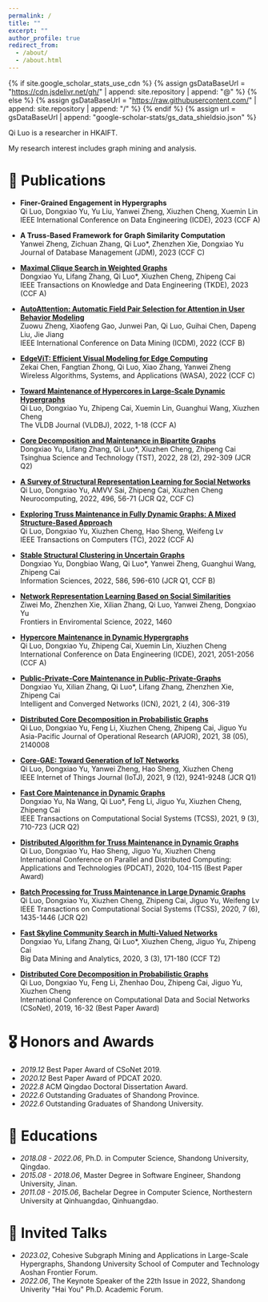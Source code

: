 ```yaml
---
permalink: /
title: ""
excerpt: ""
author_profile: true
redirect_from: 
  - /about/
  - /about.html
---
```


{% if site.google_scholar_stats_use_cdn %}
{% assign gsDataBaseUrl = "https://cdn.jsdelivr.net/gh/" | append: site.repository | append: "@" %}
{% else %}
{% assign gsDataBaseUrl = "https://raw.githubusercontent.com/" | append: site.repository | append: "/" %}
{% endif %}
{% assign url = gsDataBaseUrl | append: "google-scholar-stats/gs_data_shieldsio.json" %}

<span class='anchor' id='about-me'></span>

Qi Luo is a researcher in HKAIFT. 
<!-- and a postdoc of City University of Hongkong -->

My research interest includes graph mining and analysis.

<!-- <a href='https://scholar.google.com/citations?user=glQeJ0sAAAAJ'><img src="https://img.shields.io/endpoint?url={{ url | url_encode }}&logo=Google%20Scholar&labelColor=f6f6f6&color=9cf&style=flat&label=citations"></a>. -->


<!-- # 🔥 News
- *2022.02*: &nbsp;🎉🎉 Lorem ipsum dolor sit amet, consectetur adipiscing elit. Vivamus ornare aliquet ipsum, ac tempus justo dapibus sit amet. 
- *2022.02*: &nbsp;🎉🎉 Lorem ipsum dolor sit amet, consectetur adipiscing elit. Vivamus ornare aliquet ipsum, ac tempus justo dapibus sit amet.  -->

<!-- # 🔮 Projects

<div class='paper-box'><div class='paper-box-image'><div><div class="badge">CVPR 2016</div><img src='images/500x300.png' alt="sym" width="100%"></div></div>
<div class='paper-box-text' markdown="1">

[Deep Residual Learning for Image Recognition](https://openaccess.thecvf.com/content_cvpr_2016/papers/He_Deep_Residual_Learning_CVPR_2016_paper.pdf)

**Kaiming He**, Xiangyu Zhang, Shaoqing Ren, Jian Sun

[**Project**](https://scholar.google.com/citations?view_op=view_citation&hl=zh-CN&user=DhtAFkwAAAAJ&citation_for_view=DhtAFkwAAAAJ:ALROH1vI_8AC) <strong><span class='show_paper_citations' data='DhtAFkwAAAAJ:ALROH1vI_8AC'></span></strong>
- Lorem ipsum dolor sit amet, consectetur adipiscing elit. Vivamus ornare aliquet ipsum, ac tempus justo dapibus sit amet. 
</div>
</div> -->


# 📝 Publications 


<!-- - [Lorem ipsum dolor sit amet, consectetur adipiscing elit. Vivamus ornare aliquet ipsum, ac tempus justo dapibus sit amet](https://github.com), A, B, C, **CVPR 2020** -->



- **Finer-Grained Engagement in Hypergraphs**         
	Qi Luo, Dongxiao Yu, Yu Liu, Yanwei Zheng, Xiuzhen Cheng, Xuemin Lin        
	IEEE International Conference on Data Engineering (ICDE), 2023 (CCF A)   
	
- **A Truss-Based Framework for Graph Similarity Computation**         
	Yanwei Zheng, Zichuan Zhang, Qi Luo*, Zhenzhen Xie, Dongxiao Yu        
	Journal of Database Management (JDM), 2023 (CCF C)   

- [**Maximal Clique Search in Weighted Graphs**](https://ieeexplore.ieee.org/abstract/document/10025375)     
	Dongxiao Yu, Lifang Zhang, Qi Luo*, Xiuzhen Cheng, Zhipeng Cai        
	IEEE Transactions on Knowledge and Data Engineering (TKDE), 2023  (CCF A)

- [**AutoAttention: Automatic Field Pair Selection for Attention in User Behavior Modeling**](https://ieeexplore.ieee.org/document/10027716)                    
	Zuowu Zheng, Xiaofeng Gao, Junwei Pan, Qi Luo, Guihai Chen, Dapeng Liu, Jie Jiang            
	IEEE International Conference on Data Mining (ICDM), 2022 (CCF B)  

- [**EdgeViT: Efficient Visual Modeling for Edge Computing**](https://link.springer.com/chapter/10.1007/978-3-031-19211-1_33)         
	Zekai Chen, Fangtian Zhong, Qi Luo, Xiao Zhang, Yanwei Zheng              
	Wireless Algorithms, Systems, and Applications (WASA), 2022 (CCF C)

- [**Toward Maintenance of Hypercores in Large-Scale Dynamic Hypergraphs**](https://link.springer.com/article/10.1007/s00778-022-00763-z)        
	Qi Luo, Dongxiao Yu, Zhipeng Cai, Xuemin Lin, Guanghui Wang, Xiuzhen Cheng      
	The VLDB Journal (VLDBJ), 2022, 1-18  (CCF A)

- [**Core Decomposition and Maintenance in Bipartite Graphs**](https://ieeexplore.ieee.org/document/9906055)     
	Dongxiao Yu, Lifang Zhang, Qi Luo*, Xiuzhen Cheng, Zhipeng Cai        
	Tsinghua Science and Technology (TST), 2022, 28 (2), 292-309  (JCR Q2)

- [**A Survey of Structural Representation Learning for Social Networks**](https://www.sciencedirect.com/science/article/pii/S0925231222005240)       
	Qi Luo, Dongxiao Yu, AMVV Sai, Zhipeng Cai, Xiuzhen Cheng     
	Neurocomputing, 2022, 496, 56-71  (JCR Q2, CCF C)

- [**Exploring Truss Maintenance in Fully Dynamic Graphs: A Mixed Structure-Based Approach**](https://ieeexplore.ieee.org/document/9774034)     
	Qi Luo, Dongxiao Yu, Xiuzhen Cheng, Hao Sheng, Weifeng Lv      
	IEEE Transactions on Computers (TC), 2022 (CCF A)

- [**Stable Structural Clustering in Uncertain Graphs**](https://www.sciencedirect.com/science/article/pii/S0020025521012007)    
	Dongxiao Yu, Dongbiao Wang, Qi Luo*, Yanwei Zheng, Guanghui Wang, Zhipeng Cai      
	Information Sciences, 2022, 586, 596-610 (JCR Q1, CCF B)

- [**Network Representation Learning Based on Social Similarities**](https://www.frontiersin.org/articles/10.3389/fenvs.2022.974246/full)   
	Ziwei Mo, Zhenzhen Xie, Xilian Zhang,  Qi Luo, Yanwei Zheng, Dongxiao Yu      
	Frontiers in Enviromental Science, 2022, 1460

- [**Hypercore Maintenance in Dynamic Hypergraphs**](https://ieeexplore.ieee.org/document/9458645)      
	Qi Luo, Dongxiao Yu, Zhipeng Cai, Xuemin Lin, Xiuzhen Cheng       
	International Conference on Data Engineering (ICDE), 2021, 2051-2056  (CCF A)

- [**Public-Private-Core Maintenance in Public-Private-Graphs**](https://www.sciopen.com/article/10.23919/ICN.2021.0022)   
	Dongxiao Yu, Xilian Zhang, Qi Luo*, Lifang Zhang, Zhenzhen Xie, Zhipeng Cai       
	Intelligent and Converged Networks (ICN), 2021, 2 (4), 306-319

- [**Distributed Core Decomposition in Probabilistic Graphs**](https://www.worldscientific.com/doi/10.1142/S021759592140008X)      
	Qi Luo, Dongxiao Yu, Feng Li, Xiuzhen Cheng, Zhipeng Cai, Jiguo Yu        
	Asia-Pacific Journal of Operational Research (APJOR), 2021, 38 (05), 2140008

- [**Core-GAE: Toward Generation of IoT Networks**](https://ieeexplore.ieee.org/document/9446508)     
	Qi Luo, Dongxiao Yu, Yanwei Zheng, Hao Sheng, Xiuzhen Cheng        
	IEEE Internet of Things Journal (IoTJ), 2021, 9 (12), 9241-9248  (JCR Q1)

- [**Fast Core Maintenance in Dynamic Graphs**](https://ieeexplore.ieee.org/document/9382789)    
	Dongxiao Yu, Na Wang, Qi Luo*, Feng Li, Jiguo Yu, Xiuzhen Cheng, Zhipeng Cai         
	IEEE Transactions on Computational Social Systems (TCSS), 2021, 9 (3), 710-723 (JCR Q2)
  
- [**Distributed Algorithm for Truss Maintenance in Dynamic Graphs**](https://link.springer.com/chapter/10.1007/978-3-030-69244-5_9)         
	Qi Luo, Dongxiao Yu, Hao Sheng, Jiguo Yu, Xiuzhen Cheng     
	International Conference on Parallel and Distributed Computing: Applications and Technologies (PDCAT), 2020, 104-115  (Best Paper Award)

- [**Batch Processing for Truss Maintenance in Large Dynamic Graphs**](https://ieeexplore.ieee.org/document/9212615)        
	Qi Luo, Dongxiao Yu, Xiuzhen Cheng, Zhipeng Cai, Jiguo Yu, Weifeng Lv   
	IEEE Transactions on Computational Social Systems (TCSS), 2020, 7 (6), 1435-1446 (JCR Q2)

- [**Fast Skyline Community Search in Multi-Valued Networks**](https://ieeexplore.ieee.org/document/9142150)    
	Dongxiao Yu, Lifang Zhang, Qi Luo*, Xiuzhen Cheng, Jiguo Yu, Zhipeng Cai       
	Big Data Mining and Analytics, 2020, 3 (3), 171-180 (CCF T2)

- [**Distributed Core Decomposition in Probabilistic Graphs**](https://link.springer.com/chapter/10.1007/978-3-030-34980-6_2)         
	Qi Luo, Dongxiao Yu, Feng Li, Zhenhao Dou, Zhipeng Cai, Jiguo Yu, Xiuzhen Cheng       
	International Conference on Computational Data and Social Networks (CSoNet), 2019, 16-32 (Best Paper Award)




# 🎖 Honors and Awards
- *2019.12* Best Paper Award of CSoNet 2019. 
- *2020.12* Best Paper Award of PDCAT 2020.
- *2022.8* ACM Qingdao Doctoral Dissertation Award. 
- *2022.6* Outstanding Graduates of Shandong Province. 
- *2022.6* Outstanding Graduates of Shandong University. 
<!-- - *2023.4* Best Paper Award of CIDM 2023.   -->

# 📖 Educations
- *2018.08 - 2022.06*, Ph.D. in Computer Science, Shandong University, Qingdao. 
- *2015.08 - 2018.06*, Master Degree in Software Engineer, Shandong University, Jinan. 
- *2011.08 - 2015.06*, Bachelar Degree in Computer Science, Northestern University at Qinhuangdao, Qinhuangdao. 

# 💬 Invited Talks
- *2023.02*, Cohesive Subgraph Mining and Applications in Large-Scale Hypergraphs, Shandong University School of Computer and Technology Aoshan Frontier Forum. 
- *2022.06*, The Keynote Speaker of the 22th Issue in 2022, Shandong Univerity "Hai You" Ph.D. Academic Forum. 

<!-- - *2022.06*, Lorem ipsum dolor sit amet, consectetur adipiscing elit. Vivamus ornare aliquet ipsum, ac tempus justo dapibus sit amet.  \| [\[video\]](https://github.com/) -->

<!-- 
# 💻 Internships
- *2017.11 - 2018.02*, [JD](https://www.jd.com/), China. -->


